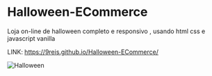# Halloween-ECommerce
Loja on-line de halloween completo e responsivo , usando html css e javascript vanilla

LINK: https://9reis.github.io/Halloween-ECommerce/

![Halloween](https://user-images.githubusercontent.com/106397008/186509097-f88efce3-6479-4cac-a2d3-e3a74682f045.jpg)
